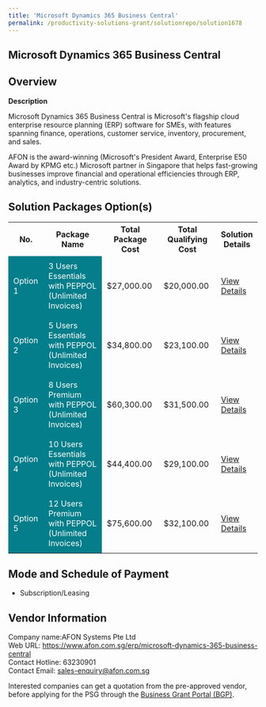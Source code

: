 ```yaml
---
title: 'Microsoft Dynamics 365 Business Central'
permalink: /productivity-solutions-grant/solutionrepo/solution1678
---
```


## Microsoft Dynamics 365 Business Central

## Overview

**Description**

Microsoft Dynamics 365 Business Central is Microsoft's flagship cloud enterprise resource planning (ERP) software for SMEs, with features spanning finance, operations, customer service, inventory, procurement, and sales.

AFON is the award-winning (Microsoft's President Award, Enterprise E50 Award by KPMG etc.) Microsoft partner in Singapore that helps fast-growing businesses improve financial and operational efficiencies through ERP, analytics, and industry-centric solutions.

## Solution Packages Option(s)

<table>
<tr>
<th><b>No.</b></th>
<th><b>Package Name</b></th>
<th><b>Total Package Cost</b></th>
<th><b>Total Qualifying Cost</b></th>
<th><b>Solution Details</b></th>
</tr>
<tr>
<td style='padding: 10px; background-color: #037E8A; color: #FFFFFF;'>Option 1</td>
<td style='padding: 10px; background-color: #037E8A; color: #FFFFFF;'>3 Users Essentials with PEPPOL (Unlimited Invoices)</td>
<td style='padding: 10px;'>$27,000.00</td>
<td style='padding: 10px;'>$20,000.00</td>
<td style='padding: 10px;'><a href='/images/psg/AFON_Systems_Microsoft_Dynamics_Desensitised_Annex3_Part1.pdf' target='_blank'>View Details</a></td>
</tr>
<tr>
<td style='padding: 10px; background-color: #037E8A; color: #FFFFFF;'>Option 2</td>
<td style='padding: 10px; background-color: #037E8A; color: #FFFFFF;'>5 Users Essentials with PEPPOL (Unlimited Invoices)</td>
<td style='padding: 10px;'>$34,800.00</td>
<td style='padding: 10px;'>$23,100.00</td>
<td style='padding: 10px;'><a href='/images/psg/AFON_Systems_Microsoft_Dynamics_Desensitised_Annex3_Part2.pdf' target='_blank'>View Details</a></td>
</tr>
<tr>
<td style='padding: 10px; background-color: #037E8A; color: #FFFFFF;'>Option 3</td>
<td style='padding: 10px; background-color: #037E8A; color: #FFFFFF;'>8 Users Premium with PEPPOL (Unlimited Invoices)</td>
<td style='padding: 10px;'>$60,300.00</td>
<td style='padding: 10px;'>$31,500.00</td>
<td style='padding: 10px;'><a href='/images/psg/AFON_Systems_Microsoft_Dynamics_Desensitised_Annex3_Part3.pdf' target='_blank'>View Details</a></td>
</tr>
<tr>
<td style='padding: 10px; background-color: #037E8A; color: #FFFFFF;'>Option 4</td>
<td style='padding: 10px; background-color: #037E8A; color: #FFFFFF;'>10 Users Essentials with PEPPOL (Unlimited Invoices)</td>
<td style='padding: 10px;'>$44,400.00</td>
<td style='padding: 10px;'>$29,100.00</td>
<td style='padding: 10px;'><a href='/images/psg/AFON_Systems_Microsoft_Dynamics_Desensitised_Annex3_Part4.pdf' target='_blank'>View Details</a></td>
</tr>
<tr>
<td style='padding: 10px; background-color: #037E8A; color: #FFFFFF;'>Option 5</td>
<td style='padding: 10px; background-color: #037E8A; color: #FFFFFF;'>12 Users Premium with PEPPOL (Unlimited Invoices)</td>
<td style='padding: 10px;'>$75,600.00</td>
<td style='padding: 10px;'>$32,100.00</td>
<td style='padding: 10px;'><a href='/images/psg/AFON_Systems_Microsoft_Dynamics_Desensitised_Annex3_Part5.pdf' target='_blank'>View Details</a></td>
</tr>
</table>

## Mode and Schedule of Payment

 - Subscription/Leasing

## Vendor Information

 Company name:AFON Systems Pte Ltd<br>Web URL: https://www.afon.com.sg/erp/microsoft-dynamics-365-business-central <br>Contact Hotline: 63230901 <br>Contact Email: sales-enquiry@afon.com.sg

Interested companies can get a quotation from the pre-approved vendor, before applying for the PSG through the <a href='https://www.businessgrants.gov.sg/' target='_blank' rel='noopener'>Business Grant Portal (BGP)</a>.

<script src="/jquery/resize-tables.js"></script>
